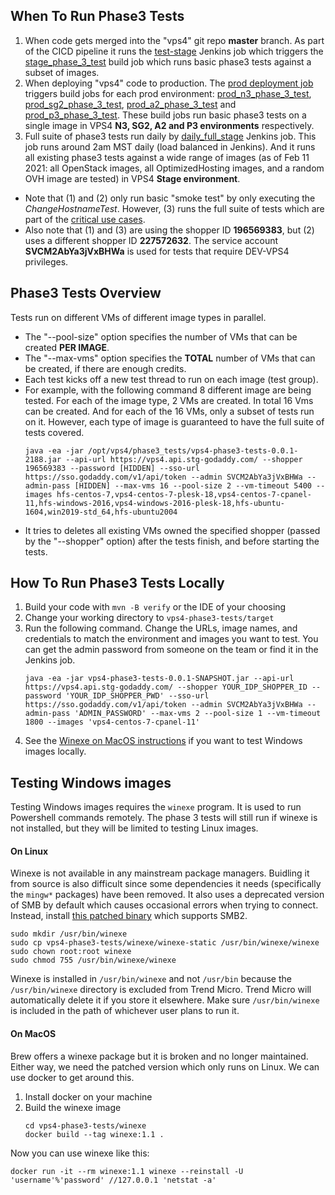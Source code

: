## When To Run Phase3 Tests

1. When code gets merged into the "vps4" git repo **master** branch. As part of the CICD pipeline it runs the [test-stage](https://vps4.jenkins.int.godaddy.com/job/test-stage/) Jenkins job which triggers the [stage_phase_3_test](https://vps4.jenkins.int.godaddy.com/view/all/job/stage_phase_3_test/) build job which runs basic phase3 tests against a subset of images.
2. When deploying "vps4" code to production. The [prod deployment job](https://vps4.jenkins.int.godaddy.com/job/prod/) triggers build jobs for each prod environment: [prod_n3_phase_3_test](https://vps4.jenkins.int.godaddy.com/view/all/job/prod_n3_phase_3_test/), [prod_sg2_phase_3_test](https://vps4.jenkins.int.godaddy.com/view/all/job/prod_sg2_phase_3_test/), [prod_a2_phase_3_test](https://vps4.jenkins.int.godaddy.com/view/all/job/prod_a2_phase_3_test/) and [prod_p3_phase_3_test](https://vps4.jenkins.int.godaddy.com/view/all/job/prod_p3_phase_3_test/).
These build jobs run basic phase3 tests on a single image in VPS4 **N3, SG2, A2 and P3 environments** respectively.
3. Full suite of phase3 tests run daily by [daily_full_stage](https://vps4.jenkins.int.godaddy.com/job/daily_full_stage/) Jenkins job. This job runs around 2am MST daily (load balanced in Jenkins). And it runs all existing phase3 tests against a wide range of images (as of Feb 11 2021: all OpenStack images, all OptimizedHosting images, and a random OVH image are tested) in VPS4 **Stage environment**.

* Note that (1) and (2) only run basic "smoke test" by only executing the *ChangeHostnameTest*. However, (3) runs the full suite of tests which are part of the [critical use cases](https://confluence.godaddy.com/display/HOSTING/VPS4+Critical+Use+Cases).
* Also note that (1) and (3) are using the shopper ID **196569383**, but (2) uses a different shopper ID **227572632**.  The service account **SVCM2AbYa3jVxBHWa** is used for tests that require DEV-VPS4 privileges.

## Phase3 Tests Overview

Tests run on different VMs of different image types in parallel.
* The "--pool-size" option specifies the number of VMs that can be created **PER IMAGE**.
* The "--max-vms" option specifies the **TOTAL** number of VMs that can be created, if there are enough credits.
* Each test kicks off a new test thread to run on each image (test group).
* For example, with the following command 8 different image are being tested. For each of the image type, 2 VMs are created. In total 16 Vms can be created. And for each of the 16 VMs, only a subset of tests run on it. However, each type of image is guaranteed to have the full suite of tests covered.
  ```
  java -ea -jar /opt/vps4/phase3_tests/vps4-phase3-tests-0.0.1-2188.jar --api-url https://vps4.api.stg-godaddy.com/ --shopper 196569383 --password [HIDDEN] --sso-url https://sso.godaddy.com/v1/api/token --admin SVCM2AbYa3jVxBHWa --admin-pass [HIDDEN] --max-vms 16 --pool-size 2 --vm-timeout 5400 --images hfs-centos-7,vps4-centos-7-plesk-18,vps4-centos-7-cpanel-11,hfs-windows-2016,vps4-windows-2016-plesk-18,hfs-ubuntu-1604,win2019-std_64,hfs-ubuntu2004
  ```
* It tries to deletes all existing VMs owned the specified shopper (passed by the "--shopper" option) after the tests finish, and before starting the tests.

## How To Run Phase3 Tests Locally

1. Build your code with `mvn -B verify` or the IDE of your choosing
2. Change your working directory to `vps4-phase3-tests/target`
3. Run the following command. Change the URLs, image names, and credentials to match the environment and images you want to test. You can get the admin password from someone on the team or find it in the Jenkins job.
   ```
   java -ea -jar vps4-phase3-tests-0.0.1-SNAPSHOT.jar --api-url https://vps4.api.stg-godaddy.com/ --shopper YOUR_IDP_SHOPPER_ID --password 'YOUR_IDP_SHOPPER_PWD' --sso-url https://sso.godaddy.com/v1/api/token --admin SVCM2AbYa3jVxBHWa --admin-pass 'ADMIN_PASSWORD' --max-vms 2 --pool-size 1 --vm-timeout 1800 --images 'vps4-centos-7-cpanel-11'
   ```
4. See the [Winexe on MacOS instructions](#On-MacOS) if you want to test Windows images locally.

## Testing Windows images

Testing Windows images requires the `winexe` program. It is used to run Powershell commands remotely. The phase 3 tests will still run if winexe is not installed, but they will be limited to testing Linux images.

#### On Linux

Winexe is not available in any mainstream package managers. Buidling it from source is also difficult since some dependencies it needs (specifically the `mingw*` packages) have been removed. It also uses a deprecated version of SMB by default which causes occasional errors when trying to connect. Instead, install [this patched binary](winexe/winexe-static) which supports SMB2.
```
sudo mkdir /usr/bin/winexe
sudo cp vps4-phase3-tests/winexe/winexe-static /usr/bin/winexe/winexe
sudo chown root:root winexe
sudo chmod 755 /usr/bin/winexe/winexe
```
Winexe is installed in `/usr/bin/winexe` and not `/usr/bin` because the `/usr/bin/winexe` directory is excluded from Trend Micro. Trend Micro will automatically delete it if you store it elsewhere. Make sure `/usr/bin/winexe` is included in the path of whichever user plans to run it.

#### On MacOS

Brew offers a winexe package but it is broken and no longer maintained. Either way, we need the patched version which only runs on Linux. We can use docker to get around this.
1. Install docker on your machine
2. Build the winexe image
   ```
   cd vps4-phase3-tests/winexe
   docker build --tag winexe:1.1 .
   ```

Now you can use winexe like this:
```
docker run -it --rm winexe:1.1 winexe --reinstall -U 'username'%'password' //127.0.0.1 'netstat -a'
```
